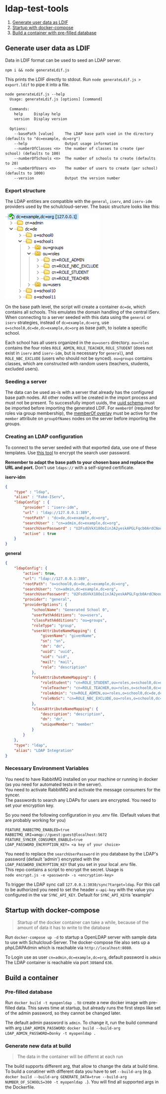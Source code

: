 # ldap-test-tools

1. [Generate user data as LDIF](#generate-user-data-as-ldif)
2. [Startup with docker-compose](#startup-with-docker-compose)
3. [Build a container with pre-filled database](#build-a-container-with-pre-filled-database)

## Generate user data as LDIF

Data in LDIF format can be used to seed an LDAP server.

`npm i && node generateLdif.js`

This prints the LDIF directly to stdout. Run `node generateLdif.js > export.ldif` to pipe it into a file.

```
node generateLdif.js --help
  Usage: generateLdif.js [options] [command]

  Commands:
    help     Display help
    version  Display version

  Options:
    --basePath [value]     The LDAP base path used in the directory (defaults to "dc=example, dc=org")
    --help                 Output usage information
    --numberOfClasses <n>  the number of classes to create (per school) (defaults to 100)
    --numberOfSchools <n>  The number of schools to create (defaults to 20)
    --numberOfUsers <n>    The number of users to create (per school) (defaults to 1000)
    --version              Output the version number
```

### Export structure

The LDAP entities are compatible with the `general`, `iserv`, and `iserv-idm` providers used by the schulcloud-server.
The basic structure looks like this:

![export structure](./docs/export_structure.png)

On the base path level, the script will create a container `dc=de`, which contains all schools. This emulates the domain handling of the central IServ. When connecting to a server seeded with this data using the `general` or `iserv` strategies, instead of `dc=example,dc=org`, use `o=school0,dc=de,dc=example,dc=org` as base path, to isolate a specific school.

Each school has all users organized in the `ou=users` directory. `ou=roles` contains the four roles `ROLE_ADMIN`, `ROLE_TEACHER`, `ROLE_STUDENT` (does not exist in `iserv` and `iserv-idm`, but is necessary for `general`), and `ROLE_NBC_EXCLUDE` (users who should not be synced). `ou=groups` contains classes, which are constructed with random users (teachers, students, excluded users).

### Seeding a server

The data can be used as-is with a server that already has the configured base path nodes. All other nodes will be created in the import process and must not be present.
To successfully import uuids, the [uuid schema](./schema/uuid.schema) must be imported before importing the generated LDIF. For `memberOf` (required for roles via group membership), the [memberOf overlay](https://www.adimian.com/blog/2014/10/how-to-enable-memberof-using-openldap/) must be active for the `member` attribute on `groupOfNames` nodes on the server before importing the groups.

### Creating an LDAP configuration

To connect to the server seeded with that exported data, use one of these templates. Use [this tool](https://docs.hpi-schul-cloud.org/pages/viewpage.action?pageId=132680090) to encrypt the search user password.

**Remember to adapt the base path to your chosen base and replace the URL and port.** Don't use `ldaps://` with a self-signed certificate.

**iserv-idm**
```json
{
    "type" : "ldap",
    "alias" : "Fake-IServ",
    "ldapConfig" : {
        "provider" : "iserv-idm",
        "url" : "ldap://127.0.0.1:389",
        "rootPath" : "dc=de,dc=example,dc=org",
        "searchUser" : "cn=admin,dc=example,dc=org",
        "searchUserPassword" : "U2FsdGVkX18OoIinJA2yeskAPGLFqcb0ArdCNoouRrY=",
        "active" : true
    }
}
```

**general**
```json
{
	"ldapConfig": {
		"active": true,
		"url": "ldap://127.0.0.1:389",
		"rootPath": "o=school0,dc=de,dc=example,dc=org",
		"searchUser": "cn=admin,dc=example,dc=org",
		"searchUserPassword": "U2FsdGVkX18OoIinJA2yeskAPGLFqcb0ArdCNoouRrY=",
		"provider": "general",
		"providerOptions": {
			"schoolName": "Generated School 0",
			"userPathAdditions": "ou=users",
			"classPathAdditions": "ou=groups",
			"roleType": "group",
			"userAttributeNameMapping": {
				"givenName": "givenName",
				"sn": "sn",
				"dn": "dn",
				"uuid": "uuid",
				"uid": "uid",
				"mail": "mail",
				"role": "description"
			},
			"roleAttributeNameMapping": {
				"roleStudent": "cn=ROLE_STUDENT,ou=roles,o=school0,dc=de,dc=example,dc=org",
				"roleTeacher": "cn=ROLE_TEACHER,ou=roles,o=school0,dc=de,dc=example,dc=org",
				"roleAdmin": "cn=ROLE_ADMIN,ou=roles,o=school0,dc=de,dc=example,dc=org",
				"roleNoSc": "cn=ROLE_NBC_EXCLUDE,ou=roles,o=school0,dc=de,dc=example,dc=org"
			},
			"classAttributeNameMapping": {
				"description": "description",
				"dn": "dn",
				"uniqueMember": "member"
			}
		}
	},
	"type": "ldap",
	"alias": "LDAP Integration"
}
```

### Necessary Environment Variables
You need to have RabbitMQ installed on your machine or running in docker (as you need for automated tests in the server).<br>
You need to activate RabbitMQ and activate the message consumers for the syncer.<br>
The passwords to search any LDAPs for users are encrypted. You need to set your encryption key.<br>

So you need the following configuration in you .env file. (Default values that are probably working for you)

```
FEATURE_RABBITMQ_ENABLED=true
RABBITMQ_URI=amqp://guest:guest@localhost:5672
FEATURE_SYNCER_CONSUMER_ENABLE=true
LDAP_PASSWORD_ENCRYPTION_KEY= <a key of your choice>
```

You need to replace the `searchUserPassword` in you database by the LDAP's password (default 'admin') encrypted with the `LDAP_PASSWORD_ENCRYPTION_KEY` that you set in your local .env file.<br>
This repo contains a script to encrypt the secret. Usage is <br>
`node encrypt.js -e <password> -s <encryption-key>`

To trigger the LDAP sync call `127.0.0.1:3030/sync?target=ldap`. For this call to be authorized you need to set the header `x-api-key` with the value you configured in the var `SYNC_API_KEY`. Default for `SYNC_API_KEY`is 'example'


## Startup with docker-compose

> Startup of the docker container can take a while, because of the amount of data it has to write to the database

Run `docker-compose up -d` to startup a OpenLDAP server with sample data to use with Schulcloud-Server.
The docker-compose file also sets up a phpLDAPAdmin which is reachable via `http://localhost:8080`.

To Login use as user `cn=admin,dc=example,dc=org`, default password is `admin`
The LDAP container is reachable via port `389`and `636`.

## Build a container

### Pre-filled database

Run `docker build -t myopenldap .` to create a new docker image with pre-filled data. This saves time at startup, but already runs the first steps like set of the admin password, so they cannot be changed later.

The default admin password is `admin`. To change it, run the build command with arg `LDAP_ADMIN_PASSWORD`: `docker build --build-arg LDAP_ADMIN_PASSWORD=Donky -t myopenldap .`

### Generate new data at build

> The data in the container will be differnt at each run

The build supports different arg, that allow to change the data at build time. To build a conatiner with different data you have to set `--build-arg` (e.g. `docker build --build-arg GENERATE_DATA=true --build-arg NUMBER_OF_SCHOOLS=300 -t myopenldap .`). You will find all supported args in the Dockerfile.
